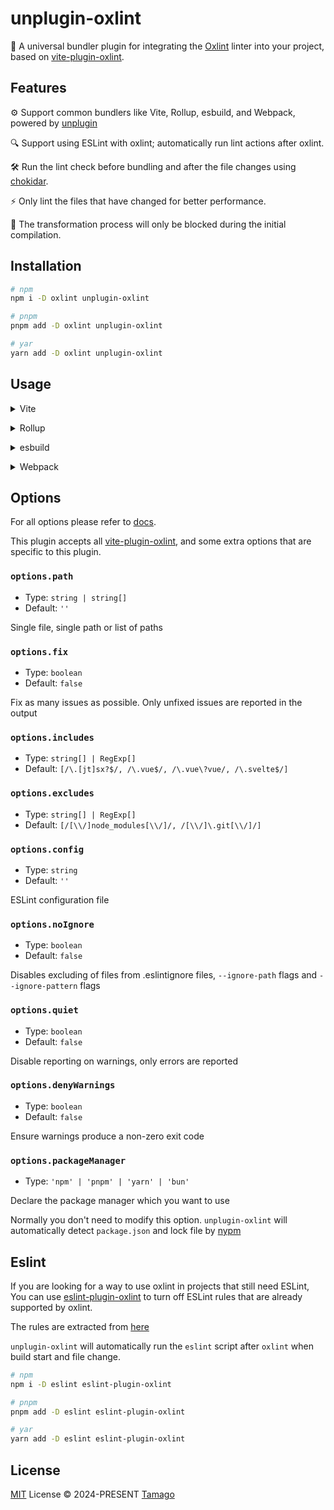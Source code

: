 # unplugin-oxlint

🌋 A universal bundler plugin for integrating the [Oxlint](https://oxc-project.github.io/docs/guide/usage/linter.html) linter into your project, based on [vite-plugin-oxlint](https://github.com/52-entertainment/vite-plugin-oxlint).

## Features

⚙️ Support common bundlers like Vite, Rollup, esbuild, and Webpack, powered by [unplugin](https://github.com/unjs/unplugin)

🔍 Support using ESLint with oxlint; automatically run lint actions after oxlint.

🛠️ Run the lint check before bundling and after the file changes using [chokidar](https://github.com/paulmillr/chokidar).

⚡ Only lint the files that have changed for better performance.

🚀 The transformation process will only be blocked during the initial compilation.

## Installation

```bash
# npm
npm i -D oxlint unplugin-oxlint

# pnpm
pnpm add -D oxlint unplugin-oxlint

# yar
yarn add -D oxlint unplugin-oxlint
```

## Usage

<details>
<summary>Vite</summary><br>

```ts
// vite.config.ts
import Oxlint from 'unplugin-oxlint/vite'

export default defineConfig({
  plugins: [Oxlint()],
})
```

<br></details>

<details>
<summary>Rollup</summary><br>

```ts
// rollup.config.js
import Oxlint from 'unplugin-oxlint/rollup'

export default {
  plugins: [Oxlint()],
}
```

<br></details>

<details>
<summary>esbuild</summary><br>

```ts
// esbuild.config.js
import { build } from 'esbuild'

build({
  plugins: [require('unplugin-oxlint/esbuild')()],
})
```

<br></details>

<details>
<summary>Webpack</summary><br>

```ts
// webpack.config.js
module.exports = {
  /* ... */
  plugins: [require('unplugin-oxlint/webpack')()],
}
```

<br></details>

## Options

For all options please refer to [docs](https://github.com/52-entertainment/vite-plugin-oxlint).

This plugin accepts all [vite-plugin-oxlint](https://github.com/52-entertainment/vite-plugin-oxlint), and some extra options that are specific to this plugin.

### `options.path`

- Type: `string | string[]`
- Default: `''`

Single file, single path or list of paths

### `options.fix`

- Type: `boolean`
- Default: `false`

Fix as many issues as possible. Only unfixed issues are reported in the output

### `options.includes`

- Type: `string[] | RegExp[]`
- Default: `[/\.[jt]sx?$/, /\.vue$/, /\.vue\?vue/, /\.svelte$/]`

### `options.excludes`

- Type: `string[] | RegExp[]`
- Default: `[/[\\/]node_modules[\\/]/, /[\\/]\.git[\\/]/]`

### `options.config`

- Type: `string`
- Default: `''`

ESLint configuration file

### `options.noIgnore`

- Type: `boolean`
- Default: `false`

Disables excluding of files from .eslintignore files, `--ignore-path` flags and `--ignore-pattern` flags

### `options.quiet`

- Type: `boolean`
- Default: `false`

Disable reporting on warnings, only errors are reported

### `options.denyWarnings`

- Type: `boolean`
- Default: `false`

Ensure warnings produce a non-zero exit code

### `options.packageManager`

- Type: `'npm' | 'pnpm' | 'yarn' | 'bun'`

Declare the package manager which you want to use

Normally you don't need to modify this option. `unplugin-oxlint` will automatically detect `package.json` and lock file by [nypm](https://github.com/unjs/nypm)

## Eslint

If you are looking for a way to use oxlint in projects that still need ESLint, You can use [eslint-plugin-oxlint](https://github.com/oxc-project/eslint-plugin-oxlint) to turn off ESLint rules that are already supported by oxlint.

The rules are extracted from [here](https://github.com/oxc-project/eslint-plugin-oxlint?tab=readme-ov-file)

`unplugin-oxlint` will automatically run the `eslint` script after `oxlint` when build start and file change.

```bash
# npm
npm i -D eslint eslint-plugin-oxlint

# pnpm
pnpm add -D eslint eslint-plugin-oxlint

# yar
yarn add -D eslint eslint-plugin-oxlint
```

## License

[MIT](./LICENSE) License © 2024-PRESENT [Tamago](https://github.com/tmg0)
